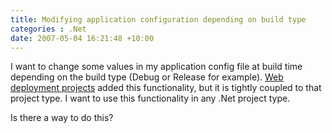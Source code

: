 ```yaml
---
title: Modifying application configuration depending on build type
categories : .Net
date: 2007-05-04 16:21:48 +10:00
---
```


I want to change some values in my application config file at build time depending on the build type (Debug or Release for example). [Web deployment projects][0] added this functionality, but it is tightly coupled to that project type. I want to use this functionality in any .Net project type.

Is there a way to do this?

[0]: http://weblogs.asp.net/scottgu/archive/2005/11/06/429723.aspx
